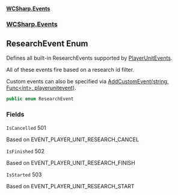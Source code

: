 #### [WCSharp.Events](README.md 'README')
### [WCSharp.Events](WCSharp.Events.md 'WCSharp.Events')

## ResearchEvent Enum

Defines all built-in ResearchEvents supported by [PlayerUnitEvents](WCSharp.Events.PlayerUnitEvents.md 'WCSharp.Events.PlayerUnitEvents').  
  
All of these events fire based on a research id filter.  
  
Custom events can also be specified via [AddCustomEvent(string, Func&lt;int&gt;, playerunitevent)](WCSharp.Events.PlayerUnitEvents.AddCustomEvent(string,System.Func_int_,War3Api.Common.playerunitevent).md 'WCSharp.Events.PlayerUnitEvents.AddCustomEvent(string, System.Func<int>, War3Api.Common.playerunitevent)').

```csharp
public enum ResearchEvent
```
### Fields

<a name='WCSharp.Events.ResearchEvent.IsCancelled'></a>

`IsCancelled` 501

Based on EVENT_PLAYER_UNIT_RESEARCH_CANCEL

<a name='WCSharp.Events.ResearchEvent.IsFinished'></a>

`IsFinished` 502

Based on EVENT_PLAYER_UNIT_RESEARCH_FINISH

<a name='WCSharp.Events.ResearchEvent.IsStarted'></a>

`IsStarted` 503

Based on EVENT_PLAYER_UNIT_RESEARCH_START